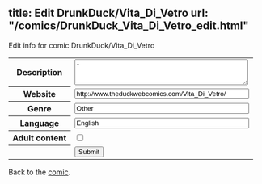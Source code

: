 title: Edit DrunkDuck/Vita_Di_Vetro
url: "/comics/DrunkDuck_Vita_Di_Vetro_edit.html"
---
Edit info for comic DrunkDuck/Vita_Di_Vetro

<form name="comic" action="http://gaepostmail.appspot.com/comic/" method="post">
<table class="comicinfo">
<tr>
<th>Description</th><td><textarea name="description" cols="40" rows="3">-</textarea></td>
</tr>
<tr>
<th>Website</th><td><input type="text" name="url" value="http://www.theduckwebcomics.com/Vita_Di_Vetro/" size="40"/></td>
</tr>
<tr>
<th>Genre</th><td><input type="text" name="genre" value="Other" size="40"/></td>
</tr>
<tr>
<th>Language</th><td><input type="text" name="language" value="English" size="40"/></td>
</tr>
<tr>
<th>Adult content</th><td><input type="checkbox" name="adult" value="adult" /></td>
</tr>
<tr>
<th></th><td>
<input type="hidden" name="comic" value="DrunkDuck_Vita_Di_Vetro" />
<input type="submit" name="submit" value="Submit" />
</td>
</tr>
</table>
</form>

Back to the [comic](DrunkDuck_Vita_Di_Vetro.html).
